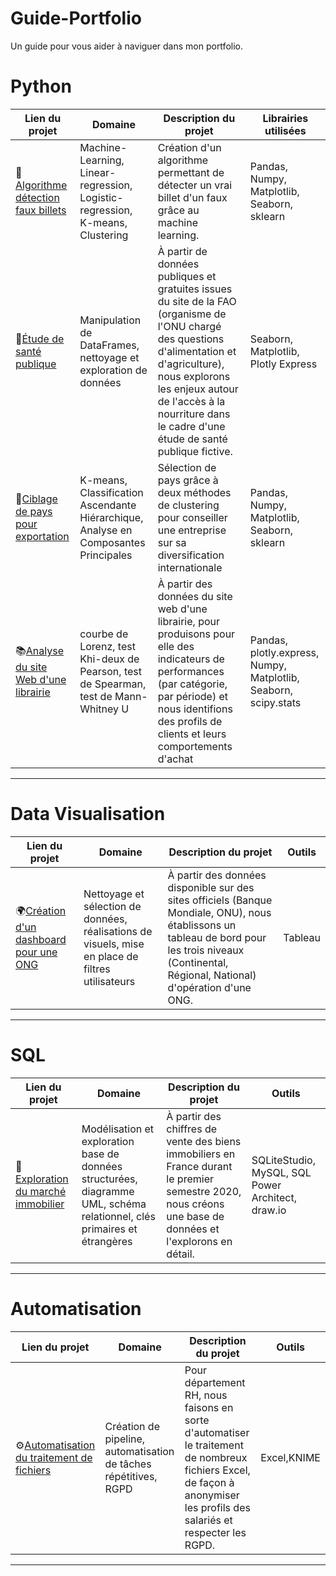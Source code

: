 # Guide-Portfolio
Un guide pour vous aider à naviguer dans mon portfolio.

# Python

| Lien du projet | Domaine | Description du projet | Librairies utilisées |
|---|---|---|---|
|💸[Algorithme détection faux billets](https://github.com/FlorianThd/Algorithme-Detection-Faux-Billets-en-Python)|Machine-Learning, Linear-regression, Logistic-regression, K-means, Clustering |Création d'un algorithme permettant de détecter un vrai billet d'un faux grâce au machine learning.|Pandas, Numpy, Matplotlib, Seaborn, sklearn|
|💊[Étude de santé publique](https://github.com/FlorianThd/Exploration-Donnees-SantePublique-en-Python)|Manipulation de DataFrames, nettoyage et exploration de données  |À partir de données publiques et gratuites issues du site de la FAO (organisme de l'ONU chargé des questions d'alimentation et d'agriculture), nous explorons les enjeux autour de l'accès à la nourriture dans le cadre d'une étude de santé publique fictive. |Seaborn, Matplotlib, Plotly Express|
|🚢[Ciblage de pays pour exportation](https://github.com/FlorianThd/Clustering-en-Python)|K-means, Classification Ascendante Hiérarchique, Analyse en Composantes Principales|Sélection de pays grâce à deux méthodes de clustering pour conseiller une entreprise sur sa diversification internationale|Pandas, Numpy, Matplotlib, Seaborn, sklearn|
|📚[Analyse du site Web d'une librairie](https://github.com/FlorianThd/IndicateursVente-EtudeMarketing)|courbe de Lorenz, test Khi-deux de Pearson, test de Spearman, test de Mann-Whitney U|À partir des données du site web d'une librairie, pour produisons pour elle des indicateurs de performances (par catégorie, par période) et nous identifions des profils de clients et leurs comportements d'achat|Pandas, plotly.express, Numpy, Matplotlib, Seaborn, scipy.stats|



***

# Data Visualisation

| Lien du projet | Domaine | Description du projet | Outils |    
|---|---|---|---|
|🌍[Création d'un dashboard pour une ONG](https://public.tableau.com/app/profile/florian2101/viz/DWFA-Histoire/DWFA)|Nettoyage et sélection de données, réalisations de visuels, mise en place de filtres utilisateurs|À partir des données disponible sur des sites officiels (Banque Mondiale, ONU), nous établissons un tableau de bord pour les trois niveaux (Continental, Régional, National) d'opération d'une ONG.|Tableau|

***

# SQL

| Lien du projet | Domaine | Description du projet | Outils |    
|---|---|---|---|
|🏡[Exploration du marché immobilier](https://github.com/FlorianThd/Base-de-donnes-Immo-SQL)|Modélisation et exploration base de données structurées, diagramme UML, schéma relationnel, clés primaires et étrangères|À partir des chiffres de vente des biens immobiliers en France durant le premier semestre 2020, nous créons une base de données et l'explorons en détail.|SQLiteStudio, MySQL, SQL Power Architect, draw.io|

***

# Automatisation

| Lien du projet | Domaine | Description du projet | Outils |    
|---|---|---|---|
|⚙️[Automatisation du traitement de fichiers](https://github.com/FlorianThd/Automatisation_Excel_RGPD)|Création de pipeline, automatisation de tâches répétitives, RGPD|Pour département RH, nous faisons en sorte d'automatiser le traitement de nombreux fichiers Excel, de façon à anonymiser les profils des salariés et respecter les RGPD.|Excel,KNIME|

***
